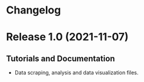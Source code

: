 # Changelog

# Release 1.0 (2021-11-07)

## Tutorials and Documentation

- Data scraping, analysis and data visualization files.
